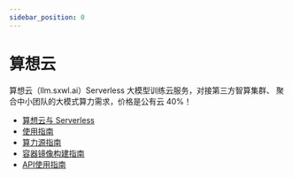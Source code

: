 ```yaml
---
sidebar_position: 0
---
```


# 算想云

算想云（llm.sxwl.ai）Serverless 大模型训练云服务，对接第三方智算集群、
聚合中小团队的大模式算力需求，价格是公有云 40%！

- [算想云与 Serverless](./serverless)
- [使用指南](./cp-user-guide)
- [算力源指南](./cps-user-guide)
- [容器镜像构建指南](./image-build-guide)
- [API使用指南](./api-user-guide)